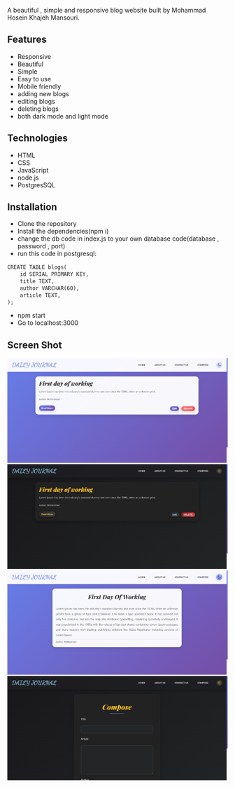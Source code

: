 A beautiful , simple and responsive blog website built by Mohammad Hosein Khajeh Mansouri.

## Features
- Responsive
- Beautiful
- Simple
- Easy to use
- Mobile friendly
- adding new blogs
- editing blogs
- deleting blogs
- both dark mode and light mode

## Technologies
- HTML
- CSS
- JavaScript
- node.js
- PostgresSQL

## Installation
- Clone the repository
- Install the dependencies(npm i)
- change the db code in index.js to your own database code(database , password , port)
- run this code in postgresql:
```
CREATE TABLE blogs(
    id SERIAL PRIMARY KEY,
    title TEXT,
    author VARCHAR(60),
    article TEXT,
);
```
- npm start
- Go to localhost:3000

## Screen Shot

![Screenshot](./public/screenshots/Screenshot%202025-09-01%20111528.png)
![Screenshot](./public/screenshots/Screenshot%202025-09-01%20111609.png)
![Screenshot](./public/screenshots/Screenshot%202025-09-01%20111627.png)
![Screenshot](./public/screenshots/Screenshot%202025-09-01%20111650.png)
